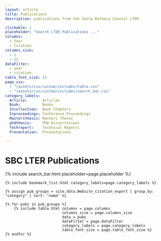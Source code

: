 ```yaml
---
layout: article
title: Publications
description: publications from the Santa Barbara Coastal LTER.

clickable: 1
placeholder: "Search LTER Publications ..."
columns:
  - Year
  - Citation
columns_size:
  - 1
  - 11
dataFilter:
  - year
  - citation
table_font_size: 12
page_css:
  - "/assets/css/custom/includes/table.css"
  - "/assets/css/custom/includes/search_bar.css"
category_labels:
  Article:       Articles
  Book:          Books
  Incollection:  Book Chapters
  Inproceedings: Conference Proceedings
  Mastersthesis: Masters Theses
  phdthesis:     PhD Dissertations
  Techreport:    Technical Reports
  Presentation:  Presentations

---
```


<h1>SBC LTER Publications</h1>


<div id="table-content" class="small" >
	{% include search_bar.html placeholder=page.placeholder %}

	{% include bookmark_list.html category_labels=page.category_labels %}

	{% assign pub_groups = site.data.Website_citation_export | group_by: "category" | sort: "name" %}

	{% for pubs in pub_groups %}
		{% include table.html columns = page.columns
							  columns_size = page.columns_size
							  data = pubs
							  dataFilter = page.dataFilter
							  category_labels = page.category_labels
							  table_font_size = page.table_font_size %}
	{% endfor %}
</div>


<script src="/assets/js/table.js"></script>
<script>
	$(document).ready(function() {
		$('tbody').each(function() {
			$(this).find('.row').each(function() {
				var doi = $(this).children().last().text().split("DOI: ")[1];
				if (doi) {
					$(this).addClass('clickable-row');
					$(this).attr('data-href', `http://dx.doi.org/${ doi }`);
					$(this).css('background-color: ');
				}
			});
		});
	    $('.table').DataTable({ retrieve: true }).order([[ 0, "desc"], [1, "asc"]]).draw();
	});
</script>
